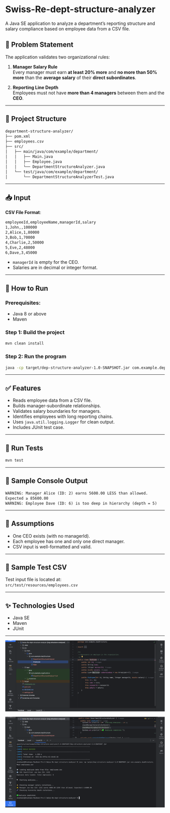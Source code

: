 # Swiss-Re-dept-structure-analyzer

A Java SE application to analyze a department’s reporting structure and salary compliance based on employee data from a CSV file.

## 📌 Problem Statement

The application validates two organizational rules:

1. **Manager Salary Rule**  
   Every manager must earn **at least 20% more** and **no more than 50% more** than the **average salary** of their **direct subordinates**.

2. **Reporting Line Depth**  
   Employees must not have **more than 4 managers** between them and the **CEO**.

---

## 📂 Project Structure

```
department-structure-analyzer/
├── pom.xml
├── employees.csv
├── src/
│   ├── main/java/com/example/department/
│   │   ├── Main.java
│   │   ├── Employee.java
│   │   └── DepartmentStructureAnalyzer.java
│   └── test/java/com/example/department/
│       └── DepartmentStructureAnalyzerTest.java
```

---

## 📥 Input

**CSV File Format**:
```
employeeId,employeeName,managerId,salary
1,John,,100000
2,Alice,1,80000
3,Bob,1,70000
4,Charlie,2,50000
5,Eve,2,48000
6,Dave,3,45000
```

- `managerId` is empty for the CEO.
- Salaries are in decimal or integer format.

---

## 🚀 How to Run

### Prerequisites:
- Java 8 or above
- Maven

### Step 1: Build the project

```bash
mvn clean install
```

### Step 2: Run the program

```bash
java -cp target/dep-structure-analyzer-1.0-SNAPSHOT.jar com.example.depStructure.Main employees.csv
```

---

## ✅ Features

- Reads employee data from a CSV file.
- Builds manager-subordinate relationships.
- Validates salary boundaries for managers.
- Identifies employees with long reporting chains.
- Uses `java.util.logging.Logger` for clean output.
- Includes JUnit test case.

---

## 🧪 Run Tests

```bash
mvn test
```

---

## 📜 Sample Console Output

```
WARNING: Manager Alice (ID: 2) earns 5600.00 LESS than allowed. Expected ≥ 85600.00
WARNING: Employee Dave (ID: 6) is too deep in hierarchy (depth = 5)
```

---

## 📄 Assumptions

- One CEO exists (with no managerId).
- Each employee has one and only one direct manager.
- CSV input is well-formatted and valid.

---

## 📁 Sample Test CSV

Test input file is located at:  
`src/test/resources/employees.csv`

---

## ✨ Technologies Used

- Java SE
- Maven
- JUnit

---

![img.png](img.png)

![img_1.png](img_1.png)
